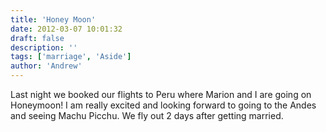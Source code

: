 ```yaml
---
title: 'Honey Moon'
date: 2012-03-07 10:01:32
draft: false
description: ''
tags: ['marriage', 'Aside']
author: 'Andrew'
---
```


Last night we booked our flights to Peru where Marion and I are going on Honeymoon! I am really excited and looking forward to going to the Andes and seeing Machu Picchu. We fly out 2 days after getting married.

